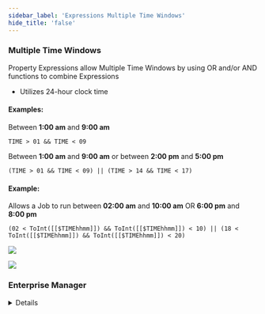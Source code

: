```yaml
---
sidebar_label: 'Expressions Multiple Time Windows'
hide_title: 'false'
---
```


<head>
  <meta name="robots" content="noindex, nofollow" />
</head>

### Multiple Time Windows

Property Expressions allow Multiple Time Windows by using OR and/or AND functions to combine Expressions
* Utilizes 24-hour clock time

#### Examples:

Between **1:00 am** and **9:00 am**

```TIME > 01 && TIME < 09```

Between **1:00 am** and **9:00 am** or between **2:00 pm** and **5:00 pm**

```(TIME > 01 && TIME < 09) || (TIME > 14 && TIME < 17) ```

#### Example:

Allows a Job to run between **02:00 am** and **10:00 am** OR **6:00 pm** and **8:00 pm**

```
(02 < ToInt([[$TIMEhhmm]]) && ToInt([[$TIMEhhmm]]) < 10) || (18 < ToInt([[$TIMEhhmm]]) && ToInt([[$TIMEhhmm]]) < 20)
```

![](../static/imgadvanced/expressions_timehh_sm.png)

![](../static/imgadvanced/expression_dependency_sm.png)

### Enterprise Manager

<details>

#### Multiple Time Windows

Property Expressions allow Multiple Time Windows by using OR and/or AND functions to combine Expressions
* Utilizes 24-hour clock time

#### Examples:

Between **1:00 am** and **9:00 am**

```TIME > 01 && TIME < 09```

Between **1:00 am** and **9:00 am** or between **2:00 pm** and **5:00 pm**

```(TIME > 01 && TIME < 09) || (TIME > 14 && TIME < 17) ```

#### Example:

Allows a Job to run between **02:00 am** and **10:00 am** OR **6:00 pm** and **8:00 pm**

```
(02 < ToInt([[$TIMEhhmm]]) && ToInt([[$TIMEhhmm]]) < 10) || (18 < ToInt([[$TIMEhhmm]]) && ToInt([[$TIMEhhmm]]) < 20)
```

![](../static/imgadvanced/GlobalTime.png)
![](../static/imgadvanced/TimeDependency.png)

</details>